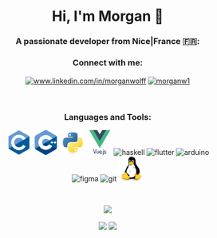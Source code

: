 <h1 align="center">Hi, I'm Morgan 👋</h1>
<h3 align="center">A passionate developer from Nice|France 🇫🇷:</h3>

<h3 align="center">Connect with me:</h3>
<p align="center">
<a href="https://linkedin.com/in/morganwolff" target="blank"><img align="center" src="https://raw.githubusercontent.com/rahuldkjain/github-profile-readme-generator/master/src/images/icons/Social/linked-in-alt.svg" alt="www.linkedin.com/in/morganwolff" height="30" width="40" /></a>
<a href="https://stackoverflow.com/users/14632709/morganw1" target="blank"><img align="center" src="https://raw.githubusercontent.com/rahuldkjain/github-profile-readme-generator/master/src/images/icons/Social/stack-overflow.svg" alt="morganw1" height="30" width="40" /></a>
</p>

<br />

<h3 align="center">Languages and Tools:</h3>
<p align="center"> 
  <img src="https://raw.githubusercontent.com/devicons/devicon/master/icons/c/c-original.svg" alt="c" width="50" height="50"/>
  <img src="https://raw.githubusercontent.com/devicons/devicon/master/icons/cplusplus/cplusplus-original.svg" alt="cplusplus" width="50" height="50"/>
  <img src="https://raw.githubusercontent.com/devicons/devicon/master/icons/python/python-original.svg" alt="python" width="50" height="50"/>
  <img src="https://raw.githubusercontent.com/devicons/devicon/master/icons/vuejs/vuejs-original-wordmark.svg" alt="vuejs" width="50" height="50"/>
  <img src="https://upload.wikimedia.org/wikipedia/commons/1/1c/Haskell-Logo.svg" alt="haskell" width="50" height="50"/>
  <img src="https://www.vectorlogo.zone/logos/flutterio/flutterio-icon.svg" alt="flutter" width="50" height="50"/>
  <img src="https://cdn.worldvectorlogo.com/logos/arduino-1.svg" alt="arduino" width="50" height="50"/>
  <br />
  <img src="https://www.vectorlogo.zone/logos/figma/figma-icon.svg" alt="figma" width="50" height="50"/>
  <img src="https://www.vectorlogo.zone/logos/git-scm/git-scm-icon.svg" alt="git" width="50" height="50"/>
  <img src="https://raw.githubusercontent.com/devicons/devicon/master/icons/linux/linux-original.svg" alt="linux" width="50" height="50"/>
</p>

<br />

<p align="center">
  <img src="https://github-profile-trophy.vercel.app/?username=morganwolff&theme=dracula&column=7&margin-w=10&no-frame=true" />
</p>

<p align="center">
  <img height="160" src="https://github-readme-stats.vercel.app/api?username=morganwolff&theme=dracula&count_private=true&include_all_commits=true&show_icons=true&hide_border=true&custom_title=Statistiques" />
  <img height="160" src="https://github-readme-stats.vercel.app/api/top-langs/?username=morganwolff&layout=compact&theme=dracula&hide_border=true&count_private=true&include_all_commits=true" />
</p>
